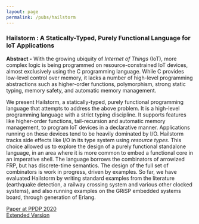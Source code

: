 ```yaml
---
layout: page
permalink: /pubs/hailstorm
---
```


### Hailstorm : A Statically-Typed, Purely Functional Language for IoT Applications

**Abstract -** With the growing ubiquity of *Internet of Things* (IoT), more complex logic is being programmed on resource-constrained IoT devices, almost exclusively using the C programming language. While C provides low-level control over memory, it lacks a number of high-level programming abstractions such as higher-order functions, polymorphism, strong static typing, memory safety, and automatic memory management.

We present Hailstorm, a statically-typed, purely functional programming language that attempts to address the above problem. It is a high-level programming language 
with a strict typing discipline. It supports features like higher-order functions, tail-recursion and automatic memory management, to program IoT devices in 
a declarative manner. Applications running on these devices tend to be heavily dominated by I/O. Hailstorm tracks side effects like I/O in its type system using 
*resource types*. This choice allowed us to explore the design of a purely functional standalone language, in an area where it is more common to embed a functional core in an imperative shell. The language borrows the combinators of arrowized FRP, but has discrete-time semantics. The design of the full set of combinators is work in progress, driven by examples. So far, we have evaluated Hailstorm by writing standard examples from the literature (earthquake detection, a railway crossing system and various other clocked systems), and also running examples on the GRiSP embedded systems board, through generation of Erlang.

[Paper at PPDP 2020](https://abhiroop.github.io/pubs/hailstorm_ppdp.pdf)                   
[Extended Version](https://abhiroop.github.io/pubs/hailstorm.pdf)
